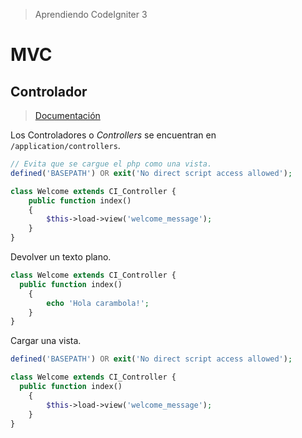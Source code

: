 > Aprendiendo CodeIgniter 3

# MVC

## Controlador

> [Documentación](https://www.codeigniter.com/user_guide/general/controllers.html)

Los Controladores o _Controllers_ se encuentran en `/application/controllers`.

```php
// Evita que se cargue el php como una vista.
defined('BASEPATH') OR exit('No direct script access allowed');

class Welcome extends CI_Controller {
	public function index()
	{
		$this->load->view('welcome_message');
	}
}
```

Devolver un texto plano.

```php
class Welcome extends CI_Controller {
  public function index()
	{
		echo 'Hola carambola!';
	}
}
```

Cargar una vista.

```php
defined('BASEPATH') OR exit('No direct script access allowed');

class Welcome extends CI_Controller {
  public function index()
	{
		$this->load->view('welcome_message');
	}
}
```